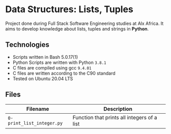 # Data Structures: Lists, Tuples

Project done during Full Stack Software Engineering studies at Alx Africa. It aims to develop knowledge about lists, tuples and strings in **Python**.

## Technologies

- Scripts written in Bash 5.0.17(1)
- Python Scripts are written with Python `3.8.1`
- C files are compiled using gcc `9.4.01`
- C files are written according to the C90 standard
- Tested on Ubuntu 20.04 LTS

## Files

Filename | Description
--- | ---
`0-print_list_integer.py` | Function that prints all integers of a list
